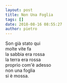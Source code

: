 ```yaml
---
layout: post
title: Non Una Foglia
tags: []
date: 2018-08-16 08:55:27
author: pietro
---
```

Son già stato qui<br/>molte vite fa<br/>la sabbia era rossa<br/>la terra era rossa<br/>proprio com'è adesso<br/>non una foglia<br/>si è mossa.

